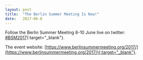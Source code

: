 ```yaml
---
layout: post
title:  "The Berlin Summer Meeting Is Now!"
date:   2017-06-8    
---
```


Follow the Berlin Summer Meeting 8-10 June live on twitter: [#BSM2017](https://twitter.com/hashtag/bsm2017?f=tweets&vertical=default){:target="_blank"}.  

The event website: [https://www.berlinsummermeeting.org/2017/](https://www.berlinsummermeeting.org/2017/){:target="_blank"}.
